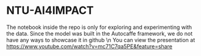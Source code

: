 # NTU-AI4IMPACT
The notebook inside the repo is only for exploring and experimenting with the data. Since the model was built in the Autocaffe framework, we do not have any ways to showcase it in github \n
You can view the presentation at https://www.youtube.com/watch?v=mc71C7qa5PE&feature=share
